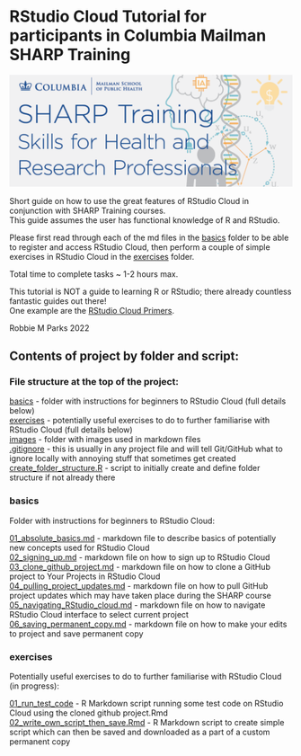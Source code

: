 # RStudio Cloud Tutorial for participants in Columbia Mailman SHARP Training

![](images/banner.png)

Short guide on how to use the great features of RStudio Cloud in conjunction with SHARP Training courses.\
This guide assumes the user has functional knowledge of R and RStudio.

Please first read through each of the md files in the [basics](#basics) folder to be able to register and access RStudio Cloud, then perform a couple of simple exercises in RStudio Cloud in the [exercises](#exercises) folder.

Total time to complete tasks ~ 1-2 hours max. 

This tutorial is NOT a guide to learning R or RStudio; there already countless fantastic guides out there!\
One example are the [RStudio Cloud Primers](https://rstudio.cloud/learn/primers).

Robbie M Parks 2022

## Contents of project by folder and script:

### File structure at the top of the project:

[basics](#basics)                              - folder with instructions for beginners to RStudio Cloud (full details below)\
[exercises](#exercises)                           - potentially useful exercises to do to further familiarise with RStudio Cloud (full details below)\
[images](https://github.com/rmp15/rstudio_cloud_tutorial/tree/main/images)                              - folder with images used in markdown files\
[.gitignore](https://github.com/rmp15/rstudio_cloud_tutorial/blob/main/.gitignore)                          - this is usually in any project file and will tell Git/GitHub what to ignore locally with annoying stuff that sometimes get created\
[create_folder_structure.R](https://github.com/rmp15/rstudio_cloud_tutorial/blob/main/create_folder_structure.R)           - script to initially create and define folder structure if not already there

### basics
Folder with instructions for beginners to RStudio Cloud:

[01_absolute_basics.md](https://github.com/rmp15/rstudio_cloud_tutorial/blob/main/basics/01_absolute_basics.md)              - markdown file to describe basics of potentially new concepts used for RStudio Cloud\
[02_signing_up.md](https://github.com/rmp15/rstudio_cloud_tutorial/blob/main/basics/02_signing_up.md)               - markdown file on how to sign up to RStudio Cloud\
[03_clone_github_project.md](https://github.com/rmp15/rstudio_cloud_tutorial/blob/main/basics/03_clone_github_project.md)        - markdown file on how to clone a GitHub project to Your Projects in RStudio Cloud\
[04_pulling_project_updates.md](https://github.com/rmp15/rstudio_cloud_tutorial/blob/main/basics/04_pulling_project_updates.md)     - markdown file on how to pull GitHub project updates which may have taken place during the SHARP course\
[05_navigating_RStudio_cloud.md](https://github.com/rmp15/rstudio_cloud_tutorial/blob/main/basics/05_navigating_RStudio_cloud.md)    - markdown file on how to navigate RStudio Cloud interface to select current project\
[06_saving_permanent_copy.md](https://github.com/rmp15/rstudio_cloud_tutorial/blob/main/basics/06_saving_permanent_copy.md)       - markdown file on how to make your edits to project and save permanent copy

### exercises
Potentially useful exercises to do to further familiarise with RStudio Cloud (in progress):

[01_run_test_code](https://github.com/rmp15/rstudio_cloud_tutorial/blob/main/exercises/01_run_test_code.Rmd)                  -  R Markdown script running some test code on RStudio Cloud using the cloned github project.Rmd\
[02_write_own_script_then_save.Rmd](https://github.com/rmp15/rstudio_cloud_tutorial/blob/main/exercises/02_write_own_script_then_save.Rmd) -  R Markdown script to create simple script which can then be saved and downloaded as a part of a custom permanent copy
